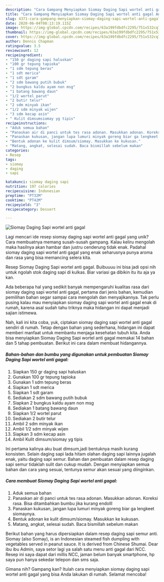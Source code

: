 ```yaml
---
description: "Cara Gampang Menyiapkan Siomay Daging Sapi wortel anti gagal Anti Gagal"
title: "Cara Gampang Menyiapkan Siomay Daging Sapi wortel anti gagal Anti Gagal"
slug: 4371-cara-gampang-menyiapkan-siomay-daging-sapi-wortel-anti-gagal-anti-gagal
date: 2020-06-04T08:13:19.115Z
image: https://img-global.cpcdn.com/recipes/63a199fdbdfc2295/751x532cq70/siomay-daging-sapi-wortel-anti-gagal-foto-resep-utama.jpg
thumbnail: https://img-global.cpcdn.com/recipes/63a199fdbdfc2295/751x532cq70/siomay-daging-sapi-wortel-anti-gagal-foto-resep-utama.jpg
cover: https://img-global.cpcdn.com/recipes/63a199fdbdfc2295/751x532cq70/siomay-daging-sapi-wortel-anti-gagal-foto-resep-utama.jpg
author: Dennis Chapman
ratingvalue: 3.5
reviewcount: 12
recipeingredient:
- "150 gr daging sapi haluskan"
- "100 gr tepung tapioka"
- "1 sdm tepung beras"
- "1 sdt merica"
- "1 sdt garam"
- "2 sdm bawang putih bubuk"
- "2 bungkus kaldu ayam non msg"
- "1 batang bawang daun"
- "1/2 wortel parut"
- "2 butir telur"
- "2 sdm minyak ikan"
- "1/2 sdm minyak wijen"
- "3 sdm kecap asin"
- " Kulit dimsumsiomay yg tipis"
recipeinstructions:
- "Aduk semua bahan"
- "Panaskan air di panci untuk tes rasa adonan. Masukkan adonan. Koreksi rasa. Bisa ditambahkan bumbu jika kurang endolll"
- "Panaskan kukusan, jangan lupa lumuri minyak goreng biar ga lengkeet siomaynya."
- "Bentuk adonan ke kulit dimsum/siomay. Masukkan ke kukusan."
- "Matang, angkat, selesai sudah. Baca bismillah sebelum makan"
categories:
- Resep
tags:
- siomay
- daging
- sapi

katakunci: siomay daging sapi 
nutrition: 197 calories
recipecuisine: Indonesian
preptime: "PT32M"
cooktime: "PT42M"
recipeyield: "3"
recipecategory: Dessert

---
```



![Siomay Daging Sapi wortel anti gagal](https://img-global.cpcdn.com/recipes/63a199fdbdfc2295/751x532cq70/siomay-daging-sapi-wortel-anti-gagal-foto-resep-utama.jpg)

Lagi mencari ide resep siomay daging sapi wortel anti gagal yang unik? Cara membuatnya memang susah-susah gampang. Kalau keliru mengolah maka hasilnya akan hambar dan justru cenderung tidak enak. Padahal siomay daging sapi wortel anti gagal yang enak seharusnya punya aroma dan rasa yang bisa memancing selera kita.

Resep Siomay Daging Sapi wortel anti gagal. Buibuuuu ini bisa jadi opsi nih untuk ngolah stok daging sapi di kulkas. Biar variasi ga dibikin itu itu aja ya kan.

Ada beberapa hal yang sedikit banyak mempengaruhi kualitas rasa dari siomay daging sapi wortel anti gagal, pertama dari jenis bahan, kemudian pemilihan bahan segar sampai cara mengolah dan menyajikannya. Tak perlu pusing kalau mau menyiapkan siomay daging sapi wortel anti gagal enak di rumah, karena asal sudah tahu triknya maka hidangan ini dapat menjadi sajian istimewa.


Nah, kali ini kita coba, yuk, ciptakan siomay daging sapi wortel anti gagal sendiri di rumah. Tetap dengan bahan yang sederhana, hidangan ini dapat memberi manfaat untuk membantu menjaga kesehatan tubuh kita. Anda bisa menyiapkan Siomay Daging Sapi wortel anti gagal memakai 14 bahan dan 5 tahap pembuatan. Berikut ini cara dalam membuat hidangannya.

<!--inarticleads1-->

##### Bahan-bahan dan bumbu yang digunakan untuk pembuatan Siomay Daging Sapi wortel anti gagal:

1. Siapkan 150 gr daging sapi haluskan
1. Gunakan 100 gr tepung tapioka
1. Gunakan 1 sdm tepung beras
1. Siapkan 1 sdt merica
1. Siapkan 1 sdt garam
1. Sediakan 2 sdm bawang putih bubuk
1. Siapkan 2 bungkus kaldu ayam non msg
1. Sediakan 1 batang bawang daun
1. Siapkan 1/2 wortel parut
1. Sediakan 2 butir telur
1. Ambil 2 sdm minyak ikan
1. Ambil 1/2 sdm minyak wijen
1. Siapkan 3 sdm kecap asin
1. Ambil  Kulit dimsum/siomay yg tipis


Ini pertama kalinya aku buat dimsum,jadi bentuknya masih kurang konsisten. Selain daging sapi lada hitam olahan daging sapi lainnya jugalah enak, yaitu daging sapi semur. Bahan dan pembuatan dalam resep daging sapi semur tidaklah sulit dan cukup mudah. Dengan menyiapkan semua bahan dan cara yang sesuai, tentunya semur akan sesuai yang diinginkan. 

<!--inarticleads2-->

##### Cara membuat Siomay Daging Sapi wortel anti gagal:

1. Aduk semua bahan
1. Panaskan air di panci untuk tes rasa adonan. Masukkan adonan. Koreksi rasa. Bisa ditambahkan bumbu jika kurang endolll
1. Panaskan kukusan, jangan lupa lumuri minyak goreng biar ga lengkeet siomaynya.
1. Bentuk adonan ke kulit dimsum/siomay. Masukkan ke kukusan.
1. Matang, angkat, selesai sudah. Baca bismillah sebelum makan


Berikut bahan yang harus dipersiapkan dalam resep daging sapi semur anti. Siomay (also Somay), is an Indonesian steamed fish dumpling with vegetables served in peanut sauce. It is derived from Chinese Shumai. Dear ibu ibu Admin, saya setor lagi ya salah satu menu anti gagal dari NCC. Resep ini saya dapat dari millis NCC, jaman belum banyak smartphone, hp saya pun hanya sekedar telepon dan sms saja. 

Gimana nih? Gampang kan? Itulah cara menyiapkan siomay daging sapi wortel anti gagal yang bisa Anda lakukan di rumah. Selamat mencoba!
